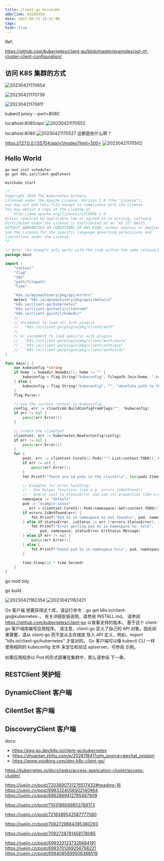 ```yaml
---
title: client-go minikube
abbrlink: 5e5d5458
date: 2023-04-21 15:22:06
tags:
hide: true
---
```


Ref:

https://github.com/kubernetes/client-go/blob/master/examples/out-of-cluster-client-configuration/


## 访问 K8S 集群的方式


![20230421170654](http://img.note4u.top/article/20230421170654.png)


![20230421170739](http://img.note4u.top/article/20230421170739.png)

![20230421170811](http://img.note4u.top/article/20230421170811.png)

kubectl proxy --port=8080

localhost:8080/api/
![20230421170552](http://img.note4u.top/article/20230421170552.png)

localhost:8080
![20230421170527](http://img.note4u.top/article/20230421170527.png)
这都是些什么啊？

https://127.0.0.1:55704/api/v1/nodes?limit=500=
![20230421170502](http://img.note4u.top/article/20230421170502.png)

## Hello World
``` SHELL
go mod init scheduler
go get k8s.io/client-go@latest
```

``` SHELL
minikube start
```

``` go
/*
Copyright 2016 The Kubernetes Authors.
Licensed under the Apache License, Version 2.0 (the "License");
you may not use this file except in compliance with the License.
You may obtain a copy of the License at
    http://www.apache.org/licenses/LICENSE-2.0
Unless required by applicable law or agreed to in writing, software
distributed under the License is distributed on an "AS IS" BASIS,
WITHOUT WARRANTIES OR CONDITIONS OF ANY KIND, either express or implied.
See the License for the specific language governing permissions and
limitations under the License.
*/

// Note: the example only works with the code within the same release/branch.
package main

import (
	"context"
	"flag"
	"fmt"
	"path/filepath"
	"time"

	"k8s.io/apimachinery/pkg/api/errors"
	metav1 "k8s.io/apimachinery/pkg/apis/meta/v1"
	"k8s.io/client-go/kubernetes"
	"k8s.io/client-go/tools/clientcmd"
	"k8s.io/client-go/util/homedir"
	//
	// Uncomment to load all auth plugins
	// _ "k8s.io/client-go/plugin/pkg/client/auth"
	//
	// Or uncomment to load specific auth plugins
	// _ "k8s.io/client-go/plugin/pkg/client/auth/azure"
	// _ "k8s.io/client-go/plugin/pkg/client/auth/gcp"
	// _ "k8s.io/client-go/plugin/pkg/client/auth/oidc"
)

func main() {
	var kubeconfig *string
	if home := homedir.HomeDir(); home != "" {
		kubeconfig = flag.String("kubeconfig", filepath.Join(home, ".kube", "config"), "(optional) absolute path to the kubeconfig file")
	} else {
		kubeconfig = flag.String("kubeconfig", "", "absolute path to the kubeconfig file")
	}
	flag.Parse()

	// use the current context in kubeconfig
	config, err := clientcmd.BuildConfigFromFlags("", *kubeconfig)
	if err != nil {
		panic(err.Error())
	}

	// create the clientset
	clientset, err := kubernetes.NewForConfig(config)
	if err != nil {
		panic(err.Error())
	}
	for {
		pods, err := clientset.CoreV1().Pods("").List(context.TODO(), metav1.ListOptions{})
		if err != nil {
			panic(err.Error())
		}
		fmt.Printf("There are %d pods in the cluster\n", len(pods.Items))

		// Examples for error handling:
		// - Use helper functions like e.g. errors.IsNotFound()
		// - And/or cast to StatusError and use its properties like e.g. ErrStatus.Message
		namespace := "default"
		pod := "example-xxxxx"
		_, err = clientset.CoreV1().Pods(namespace).Get(context.TODO(), pod, metav1.GetOptions{})
		if errors.IsNotFound(err) {
			fmt.Printf("Pod %s in namespace %s not found\n", pod, namespace)
		} else if statusError, isStatus := err.(*errors.StatusError); isStatus {
			fmt.Printf("Error getting pod %s in namespace %s: %v\n",
				pod, namespace, statusError.ErrStatus.Message)
		} else if err != nil {
			panic(err.Error())
		} else {
			fmt.Printf("Found pod %s in namespace %s\n", pod, namespace)
		}

		time.Sleep(10 * time.Second)
	}
}
```

go mod tidy

go build .



![20230421162354](http://img.note4u.top/article/20230421162354.png)
![20230421162421](http://img.note4u.top/article/20230421162421.png)


Go 客户端
想要获得这个库，请运行命令：go get k8s.io/client-go@kubernetes-<kubernetes-version-number>， 有关详细安装说明，请参阅 INSTALL.md。 请参阅 https://github.com/kubernetes/client-go 以查看支持的版本。
基于这个 client-go 客户端库编写应用程序。 请注意，client-go 定义了自己的 API 对象，因此如果需要，请从 client-go 而不是从主存储库 导入 API 定义，例如，import "k8s.io/client-go/kubernetes" 才是对的。
Go 客户端可以像 kubectl CLI 一样使用相同的 kubeconfig 文件 来定位和验证 apiserver。可参阅 示例。

如果应用程序以 Pod 的形式部署在集群中，那么请参阅 下一章。




## RESTClient 哭护短


## DynamicClient 客户端

## CilentSet 客户端

## DiscoveryClient 客户端
docs:
- https://pkg.go.dev/k8s.io/client-go/kubernetes
- https://zhuanlan.zhihu.com/p/202611841?utm_source=wechat_session
- https://www.voidking.com/dev-k8s-client-go/


https://kubernetes.io/docs/tasks/access-application-cluster/access-cluster/





https://juejin.cn/post/7203690731276517432#heading-16
https://juejin.cn/post/6983324056502140964
https://juejin.cn/post/6962869412785487909


https://juejin.cn/post/7103188569853788173

https://juejin.cn/post/7218389542587777080

https://juejin.cn/post/7082729684395360293

https://juejin.cn/post/7082728781458178085


https://juejin.cn/post/6993331237326684191
https://juejin.cn/post/6993701269256798221
https://juejin.cn/post/6994065899506368519

